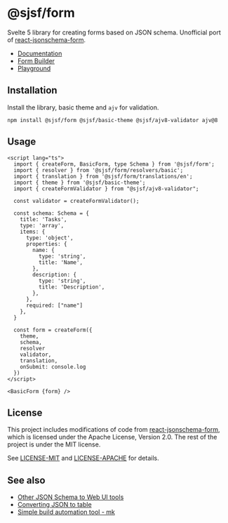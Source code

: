 # @sjsf/form

Svelte 5 library for creating forms based on JSON schema.
Unofficial port of [react-jsonschema-form](https://github.com/rjsf-team/react-jsonschema-form).

- [Documentation](https://x0k.github.io/svelte-jsonschema-form/)
- [Form Builder](https://x0k.github.io/svelte-jsonschema-form/builder)
- [Playground](https://x0k.github.io/svelte-jsonschema-form/playground2/)

## Installation

Install the library, basic theme and `ajv` for validation.

```shell
npm install @sjsf/form @sjsf/basic-theme @sjsf/ajv8-validator ajv@8
```

## Usage

```svelte
<script lang="ts">
  import { createForm, BasicForm, type Schema } from '@sjsf/form';
  import { resolver } from '@sjsf/form/resolvers/basic';
  import { translation } from '@sjsf/form/translations/en';
  import { theme } from '@sjsf/basic-theme';
  import { createFormValidator } from "@sjsf/ajv8-validator";

  const validator = createFormValidator();

  const schema: Schema = {
    title: 'Tasks',
    type: 'array',
    items: {
      type: 'object',
      properties: {
        name: {
          type: 'string',
          title: 'Name',
        },
        description: {
          type: 'string',
          title: 'Description',
        },
      },
      required: ["name"]
    },
  }

  const form = createForm({
    theme,
    schema,
    resolver
    validator,
    translation,
    onSubmit: console.log
  })
</script>

<BasicForm {form} />
```

## License

This project includes modifications of code from [react-jsonschema-form](https://github.com/rjsf-team/react-jsonschema-form), which is licensed under the Apache License, Version 2.0.
The rest of the project is under the MIT license.

See [LICENSE-MIT](LICENSE) and [LICENSE-APACHE](LICENSE-APACHE) for details.

## See also

- [Other JSON Schema to Web UI tools](https://json-schema.org/tools?query=&sortBy=name&sortOrder=ascending&groupBy=toolingTypes&licenses=&languages=&drafts=&toolingTypes=schema-to-web-UI)
- [Converting JSON to table](https://github.com/x0k/json-to-table)
- [Simple build automation tool - mk](https://github.com/x0k/mk)
